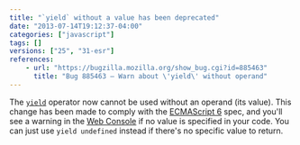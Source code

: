 ```yaml
---
title: "`yield` without a value has been deprecated"
date: "2013-07-14T19:12:37-04:00"
categories: ["javascript"]
tags: []
versions: ["25", "31-esr"]
references:
    - url: "https://bugzilla.mozilla.org/show_bug.cgi?id=885463"
      title: "Bug 885463 – Warn about \'yield\' without operand"
---
```

The [`yield`](https://developer.mozilla.org/docs/Web/JavaScript/Reference/Operators/yield) operator now cannot be used without an operand (its value). This change has been made to comply with the [ECMAScript 6](https://developer.mozilla.org/docs/JavaScript/ECMAScript_6_support_in_Mozilla) spec, and you'll see a warning in the [Web Console](https://developer.mozilla.org/docs/Tools/Web_Console) if no value is specified in your code. You can just use `yield undefined` instead if there's no specific value to return.
